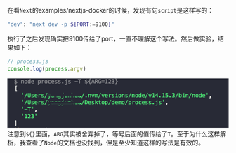 在看`Next`的examples/nextjs-docker的时候，发现有句`script`是这样写的：
```bash
"dev": "next dev -p ${PORT:=9100}"
```
执行了之后发现确实把9100传给了port，一直不理解这个写法。然后做实验，结果如下：
```js
// process.js
console.log(process.argv)
```
![argv](../assets/process-argv.png)
注意到`${}`里面，`ARG`其实被舍弃掉了，等号后面的值传给了`T`。至于为什么这样解析，我查看了`Node`的文档也没找到，但是至少知道这样的写法是有效的。